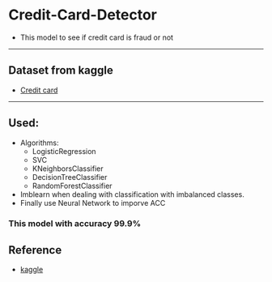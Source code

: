 # Credit-Card-Detector
- This model to see if credit card is fraud or not
---------------------------------------------------------------------------
## Dataset from kaggle
- [Credit card](https://www.kaggle.com/mlg-ulb/creditcardfraud?select=creditcard.csv")
---------------------------------------------------------------------------
## Used:
- Algorithms:
  - LogisticRegression
  - SVC
  - KNeighborsClassifier
  - DecisionTreeClassifier
  - RandomForestClassifier
- Imblearn when dealing with classification with imbalanced classes.
- Finally use Neural Network to imporve ACC

### This model with accuracy 99.9%


## Reference 
- [kaggle](https://www.kaggle.com/janiobachmann/credit-fraud-dealing-with-imbalanced-datasets)

